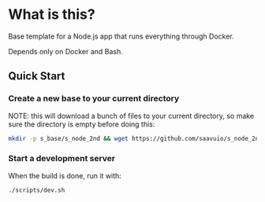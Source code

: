 # What is this?

Base template for a Node.js app that runs everything through Docker.

Depends only on Docker and Bash.

## Quick Start

### Create a new base to your current directory

NOTE: this will download a bunch of files to your current directory, so make sure the directory is empty before doing this:

```sh
mkdir -p s_base/s_node_2nd && wget https://github.com/saavuio/s_node_2nd/raw/v3/init.sh -P s_base/s_node_2nd && chmod +x ./s_base/s_node_2nd/init.sh && ./s_base/s_node_2nd/init.sh
```

### Start a development server

When the build is done, run it with:

```sh
./scripts/dev.sh
```

